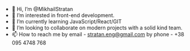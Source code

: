 - 👋 Hi, I’m @MikhailStratan
- 👀 I’m interested in front-end development.
- 🌱 I’m currently learning JavaScript/React/GIT
- 💞️ I’m looking to collaborate on modern projects with a solid kind team.
- 📫 How to reach me 
        by email - stratan.eng@gmail.com
        by phone - +38 095 4748 768

<!---
MikhailStratan/MikhailStratan is a ✨ special ✨ repository because its `README.md` (this file) appears on your GitHub profile.
You can click the Preview link to take a look at your changes.
--->
